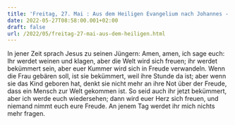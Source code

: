 ```yaml
---
title: 'Freitag, 27. Mai : Aus dem Heiligen Evangelium nach Johannes - Joh 16,20-23a.'
date: 2022-05-27T08:58:00.001+02:00
draft: false
url: /2022/05/freitag-27-mai-aus-dem-heiligen.html
---
```


In jener Zeit sprach Jesus zu seinen Jüngern: Amen, amen, ich sage euch: Ihr werdet weinen und klagen, aber die Welt wird sich freuen; ihr werdet bekümmert sein, aber euer Kummer wird sich in Freude verwandeln. Wenn die Frau gebären soll, ist sie bekümmert, weil ihre Stunde da ist; aber wenn sie das Kind geboren hat, denkt sie nicht mehr an ihre Not über der Freude, dass ein Mensch zur Welt gekommen ist. So seid auch ihr jetzt bekümmert, aber ich werde euch wiedersehen; dann wird euer Herz sich freuen, und niemand nimmt euch eure Freude. An jenem Tag werdet ihr mich nichts mehr fragen.